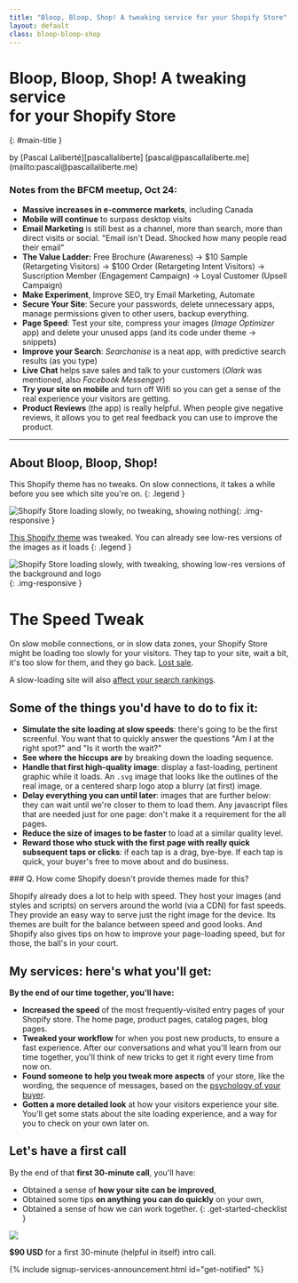 ```yaml
---
title: "Bloop, Bloop, Shop! A tweaking service for your Shopify Store"
layout: default
class: bloop-bloop-shop
---
```


# Bloop, Bloop, Shop! <span class="tagline">A tweaking service <br class="hide-mobile">for your Shopify Store</span>
{: #main-title }

<p class="byline" markdown="1">
by [Pascal Laliberté][pascallaliberte]  
[pascal@pascallaliberte.me](mailto:pascal@pascallaliberte.me)
</p>

### Notes from the BFCM meetup, Oct 24:

* **Massive increases in e-commerce markets**, including Canada
* **Mobile will continue** to surpass desktop visits 
* **Email Marketing** is still best as a channel, more than search, more than direct visits or social. "Email isn't Dead. Shocked how many people read their email"
* **The Value Ladder:** Free Brochure (Awareness) → $10 Sample (Retargeting Visitors) → $100 Order (Retargeting Intent Visitors) → Suscription Member (Engagement Campaign) → Loyal Customer (Upsell Campaign)
* **Make Experiment**, Improve SEO, try Email Marketing, Automate
* **Secure Your Site**: Secure your passwords, delete unnecessary apps, manage permissions given to other users, backup everything.
* **Page Speed**: Test your site, compress your images (_Image Optimizer_ app) and delete your unused apps (and its code under theme → snippets)
* **Improve your Search**: _Searchanise_ is a neat app, with predictive search results (as you type)
* **Live Chat** helps save sales and talk to your customers (_Olark_ was mentioned, also _Facebook Messenger_)
* **Try your site on mobile** and turn off Wifi so you can get a sense of the real experience your visitors are getting.
* **Product Reviews** (the app) is really helpful. When people give negative reviews, it allows you to get real feedback you can use to improve the product.

---

## About Bloop, Bloop, Shop!

<div class="clearfix demo-images" markdown="1">
  <div class="left demo-image" markdown="1">

  This Shopify theme has no tweaks. On slow connections, it takes a while before you see which site you're on.
  {: .legend }

  ![Shopify Store loading slowly, no tweaking, showing nothing](/assets/images/demo-slow-connection.jpg){: .img-responsive }
  </div>
  <div class="right demo-image light-text" markdown="1">

  [This Shopify theme](https://campfire-eyes.myshopify.com) was tweaked. You can already see low-res versions of the images as it loads
  {: .legend }

  ![Shopify Store loading slowly, with tweaking, showing low-res versions of the background and logo](/assets/images/demo-tweaked-site.jpg){: .img-responsive }
  </div>
</div>

# The Speed Tweak

On slow mobile connections, or in slow data zones, your Shopify Store might be loading too slowly for your visitors. They tap to your site, wait a bit, it's too slow for them, and they go back. [Lost sale][lost-sales].

A slow-loading site will also [affect your search rankings][search-rankings].

[lost-sales]: https://www.shopify.ca/partners/blog/18840023-how-to-optimize-themes-for-performance
[search-rankings]: https://www.shopify.ca/enterprise/60726275-page-speed-are-slow-loading-pages-killing-your-growth

## Some of the things you'd have to do to fix it:

* **Simulate the site loading at slow speeds**: there's going to be the first screenful. You want that to quickly answer the questions "Am I at the right spot?" and "Is it worth the wait?"
* **See where the hiccups are** by breaking down the loading sequence.
* **Handle that first high-quality image**: display a fast-loading, pertinent graphic while it loads. An `.svg` image that looks like the outlines of the real image, or a centered sharp logo atop a blurry (at first) image.
* **Delay everything you can until later**: images that are further below: they can wait until we're closer to them to load them. Any javascript files that are needed just for one page: don't make it a requirement for the all pages.
* **Reduce the size of images to be faster** to load at a similar quality level.
* **Reward those who stuck with the first page with really quick subsequent taps or clicks**: if each tap is a drag, bye-bye. If each tap is quick, your buyer's free to move about and do business.

<div class="clarification" markdown="1">
### Q. How come Shopify doesn't provide themes made for this?

Shopify already does a lot to help with speed. They host your images (and styles and scripts) on servers around the world (via a CDN) for fast speeds. They provide an easy way to serve just the right image for the device. Its themes are built for the balance between speed and good looks. And Shopify also gives tips on how to improve your page-loading speed, but for those, the ball's in your court.
</div>

## My services: here's what you'll get:

**By the end of our time together, you'll have:**

* **Increased the speed** of the most frequently-visited entry pages of your Shopify store. The home page, product pages, catalog pages, blog pages.
* **Tweaked your workflow** for when you post new products, to ensure a fast experience. After our conversations and what you'll learn from our time together, you'll think of new tricks to get it right every time from now on.
* **Found someone to help you tweak more aspects** of your store, like the wording, the sequence of messages, based on the [psychology of your buyer][jtbd].
* **Gotten a more detailed look** at how your visitors experience your site. You'll get some stats about the site loading experience, and a way for you to check on your own later on.

## Let's have a first call

By the end of that **first 30-minute call**, you'll have:

* Obtained a sense of **how your site can be improved**,
* Obtained some tips **on anything you can do quickly** on your own,
* Obtained a sense of how we can work together.
{: .get-started-checklist }

<div class="text-center" markdown="1">
<img src="https://www.appointletcdn.com/loader/buttons/F1C40F.png" data-appointlet-organization="pascallaliberte" data-appointlet-service="49625"><script src="https://www.appointletcdn.com/loader/loader.min.js" async="" defer=""></script>

**$90 USD** for a first 30-minute (helpful in itself) intro call.
</div>

{% include signup-services-announcement.html id="get-notified" %}

[jtbd]: https://pascallaliberte.me/jtbd/hub/
[pascallaliberte]: https://pascallaliberte.me/